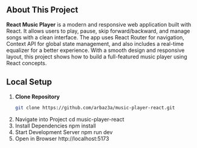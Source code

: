 ## About This Project  

**React Music Player** is a modern and responsive web application built with React. It allows users to play, pause, skip forward/backward, and manage songs with a clean interface. The app uses React Router for navigation, Context API for global state management, and also includes a real-time equalizer for a better experience. With a smooth design and responsive layout, this project shows how to build a full-featured music player using React concepts.  

## Local Setup  

1. **Clone Repository**  
   ```bash
   git clone https://github.com/arbaz3a/music-player-react.git
2. Navigate into Project
    cd music-player-react
3. Install Dependencies
    npm install
4. Start Development Server
    npm run dev
5. Open in Browser
    http://localhost:5173
    
